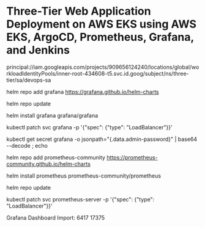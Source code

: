 # Three-Tier Web Application Deployment on AWS EKS using AWS EKS, ArgoCD, Prometheus, Grafana, and Jenkins

principal://iam.googleapis.com/projects/909656124240/locations/global/workloadIdentityPools/inner-root-434608-t5.svc.id.goog/subject/ns/three-tier/sa/devops-sa


helm repo add grafana https://grafana.github.io/helm-charts

helm repo update

helm install grafana grafana/grafana

kubectl patch svc grafana -p '{"spec": {"type": "LoadBalancer"}}'

kubectl get secret grafana -o jsonpath="{.data.admin-password}" | base64 --decode ; echo


helm repo add prometheus-community https://prometheus-community.github.io/helm-charts

helm install prometheus prometheus-community/prometheus

helm repo update

kubectl patch svc prometheus-server -p '{"spec": {"type": "LoadBalancer"}}'

Grafana Dashboard Import:
6417
17375